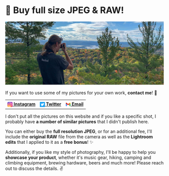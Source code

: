 # 💸 Buy full size JPEG & RAW!

[![Val taking a picture on top of a mountain](/img/val-4.jpg)](/photos/242989947_902803300666398_4415379739264788769_n.html)

If you want to use some of my pictures for your own work, **contact me**! 🧡

<table>
  <tr>
    <th><a href="https://www.instagram.com/funkyval_/"><sub><img src="/img/icons/instagram.png" width="16"></sub> Instagram</a></th>
    <th><a href="https://twitter.com/valeriangalliat"><sub><img src="/img/icons/twitter.png" width="16"></sub> Twitter</a></th>
    <th><a href="mailto:val@codejam.info"><sub><img src="/img/icons/gmail.png" width="16"></sub> Email</a></th>
  </tr>
</table>

I don't put all the pictures on this website and if you like a specific
shot, I probably have **a number of similar pictures** that I didn't
publish here.

You can either buy the **full resolution JPEG**, or for an additional
fee, I'll include the **original RAW** file from the camera as well as
the **Lightroom edits** that I applied to it as a **free bonus**! ✨

Additionally, if you like my style of photography, I'll be happy to help
you **showcase your product**, whether it's music gear, hiking, camping
and climbing equipment, brewing hardware, beers and much more! Please
reach out to discuss the details. ✌️
